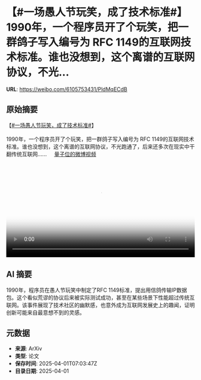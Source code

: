 # 【#一场愚人节玩笑，成了技术标准#】1990年，一个程序员开了个玩笑，把一群鸽子写入编号为 RFC 1149的互联网技术标准。谁也没想到，这个离谱的互联网协议，不光...

**URL**: https://weibo.com/6105753431/PldMqECdB

## 原始摘要

【<a href="https://m.weibo.cn/search?containerid=231522type%3D1%26t%3D10%26q%3D%23%E4%B8%80%E5%9C%BA%E6%84%9A%E4%BA%BA%E8%8A%82%E7%8E%A9%E7%AC%91%EF%BC%8C%E6%88%90%E4%BA%86%E6%8A%80%E6%9C%AF%E6%A0%87%E5%87%86%23&amp;extparam=%23%E4%B8%80%E5%9C%BA%E6%84%9A%E4%BA%BA%E8%8A%82%E7%8E%A9%E7%AC%91%EF%BC%8C%E6%88%90%E4%BA%86%E6%8A%80%E6%9C%AF%E6%A0%87%E5%87%86%23" data-hide=""><span class="surl-text">#一场愚人节玩笑，成了技术标准#</span></a>】<br><br>1990年，一个程序员开了个玩笑，把一群鸽子写入编号为 RFC 1149的互联网技术标准。谁也没想到，这个离谱的互联网协议，不光跑通了，后来还多次在现实中干翻传统互联网...... <a href="https://video.weibo.com/show?fid=1034:5150575117926436" data-hide=""><span class="url-icon"><img style="width: 1rem;height: 1rem" src="https://h5.sinaimg.cn/upload/2015/09/25/3/timeline_card_small_video_default.png" referrerpolicy="no-referrer"></span><span class="surl-text">量子位的微博视频</span></a> <br clear="both"><div style="clear: both"></div><video controls="controls" poster="https://tvax2.sinaimg.cn/orj480/006Fd7o3gy1i014slv16aj31hc0u0b29.jpg" style="width: 100%"><source src="https://f.video.weibocdn.com/o0/1RKwfzkPlx08n7Vtx8C401041203ZRSr0E020.mp4?label=mp4_720p&amp;template=1280x720.25.0&amp;ori=0&amp;ps=1CwnkDw1GXwCQx&amp;Expires=1743494566&amp;ssig=9uTXUGTGt1&amp;KID=unistore,video"><source src="https://f.video.weibocdn.com/o0/2Q9Ihgb9lx08n7VrCPi8010412025tgP0E010.mp4?label=mp4_hd&amp;template=852x480.25.0&amp;ori=0&amp;ps=1CwnkDw1GXwCQx&amp;Expires=1743494566&amp;ssig=2pL7zxUVtZ&amp;KID=unistore,video"><source src="https://f.video.weibocdn.com/o0/kMXkXJailx08n7VrsmiA01041201k8q90E010.mp4?label=mp4_ld&amp;template=640x360.25.0&amp;ori=0&amp;ps=1CwnkDw1GXwCQx&amp;Expires=1743494566&amp;ssig=sUE3KTCG4h&amp;KID=unistore,video"><p>视频无法显示，请前往<a href="https://video.weibo.com/show?fid=1034%3A5150575117926436" target="_blank" rel="noopener noreferrer">微博视频</a>观看。</p></video>

## AI 摘要

1990年，程序员在愚人节玩笑中制定了RFC 1149标准，提出用信鸽传输IP数据包。这个看似荒谬的协议后来被实际测试成功，甚至在某些场景下性能超过传统互联网。该事件展现了技术社区的幽默感，也意外成为互联网发展史上的趣闻，证明创新可能来自最意想不到的灵感。

## 元数据

- **来源**: ArXiv
- **类型**: 论文
- **保存时间**: 2025-04-01T07:03:47Z
- **目录日期**: 2025-04-01
